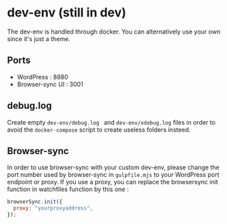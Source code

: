 # dev-env (still in dev)

The dev-env is handled through docker. You can alternatively use your own since it's just a theme.

## Ports

- WordPress : 8880
- Browser-sync UI : 3001

## debug.log

Create empty `dev-env/debug.log ` and `dev-env/xdebug.log` files in order to avoid the `docker-compose` script to create useless folders insteed.

## Browser-sync

In order to use browser-sync with your custom dev-env, please change the port number used by browser-sync in `gulpfile.mjs` to your WordPress port endpoint or proxy. If you use a proxy, you can replace the browsersync init function in watchfiles function by this one :

```javascript
browserSync.init({
  proxy: "yourproxyaddress",
});
```
